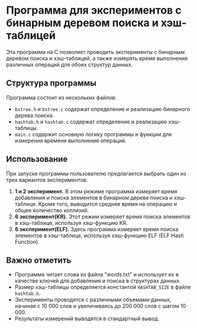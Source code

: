 # Программа для экспериментов с бинарным деревом поиска и хэш-таблицей

Эта программа на C позволяет проводить эксперименты с бинарным деревом поиска и хэш-таблицей, а также измерять время выполнения различных операций для обоих структур данных.

## Структура программы

Программа состоит из нескольких файлов:

- `bstree.h` и `bstree.c` содержат определение и реализацию бинарного дерева поиска.
- `hashtab.h` и `hashtab.c` содержат определение и реализацию хэш-таблицы.
- `main.c` содержит основную логику программы и функции для измерения времени выполнения операций.

## Использование

При запуске программы пользователю предлагается выбрать один из трех вариантов экспериментов:

1. **1 и 2 эксперимент.** В этом режиме программа измеряет время добавления и поиска элементов в бинарном дереве поиска и хэш-таблице. Кроме того, выводится среднее время на операцию и общее количество коллизий.
2. **6 эксперимент(KR).** Этот режим измеряет время поиска элементов в хэш-таблице, используя хэш-функцию KR.
3. **6 эксперимент(ELF).** Здесь программа измеряет время поиска элементов в хэш-таблице, используя хэш-функцию ELF (ELF Hash Function).

## Важно отметить

- Программа читает слова из файла "words.txt" и использует их в качестве ключей для добавления и поиска в структурах данных.
- Размер хэш-таблицы определяется константой `HASHTAB_SIZE` в файле `hashtab.h`.
- Эксперименты проводятся с различными объемами данных, начиная с 10 000 слов и увеличиваясь до 200 000 слов с шагом 10 000.
- Результаты измерений выводятся в стандартный вывод.

